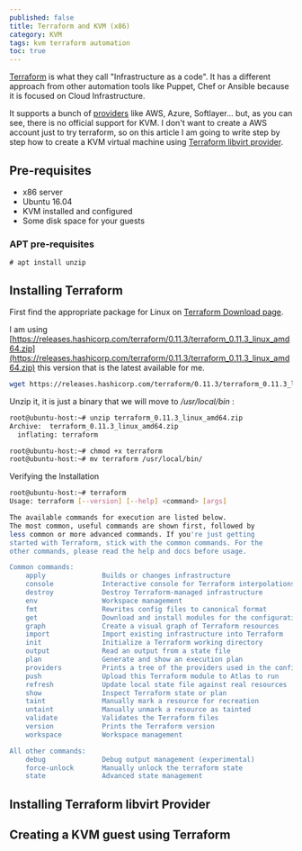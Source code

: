 ```yaml
---
published: false
title: Terraform and KVM (x86)
category: KVM
tags: kvm terraform automation
toc: true
---
```

[Terraform](terraform.io) is what they call "Infrastructure as a code". It has a different approach from other automation tools like Puppet, Chef or Ansible because it is focused on Cloud Infrastructure.

It supports a bunch of [providers](https://www.terraform.io/docs/providers/index.html) like AWS, Azure, Softlayer... but, as you can see, there is no official support for KVM. I don't want to create a AWS account just to try terraform, so on this article I am going to write step by step how to create a KVM virtual machine using [Terraform libvirt provider](https://github.com/dmacvicar/terraform-provider-libvirt).

## Pre-requisites
- x86 server
- Ubuntu 16.04
- KVM installed and configured
- Some disk space for your guests

### APT pre-requisites

```
# apt install unzip
```

## Installing Terraform

First find the appropriate package for Linux on [Terraform Download page](https://www.terraform.io/downloads.html).

I am using [https://releases.hashicorp.com/terraform/0.11.3/terraform_0.11.3_linux_amd64.zip](https://releases.hashicorp.com/terraform/0.11.3/terraform_0.11.3_linux_amd64.zip) this version that is the latest available for me.

```bash
wget https://releases.hashicorp.com/terraform/0.11.3/terraform_0.11.3_linux_amd64.zip

```

Unzip it, it is just a binary that we will move to _/usr/local/bin_ :

```bash
root@ubuntu-host:~# unzip terraform_0.11.3_linux_amd64.zip
Archive:  terraform_0.11.3_linux_amd64.zip
  inflating: terraform
```
```bash
root@ubuntu-host:~# chmod +x terraform
root@ubuntu-host:~# mv terraform /usr/local/bin/
```

Verifying the Installation 

```bash
root@ubuntu-host:~# terraform
Usage: terraform [--version] [--help] <command> [args]

The available commands for execution are listed below.
The most common, useful commands are shown first, followed by
less common or more advanced commands. If you're just getting
started with Terraform, stick with the common commands. For the
other commands, please read the help and docs before usage.

Common commands:
    apply              Builds or changes infrastructure
    console            Interactive console for Terraform interpolations
    destroy            Destroy Terraform-managed infrastructure
    env                Workspace management
    fmt                Rewrites config files to canonical format
    get                Download and install modules for the configuration
    graph              Create a visual graph of Terraform resources
    import             Import existing infrastructure into Terraform
    init               Initialize a Terraform working directory
    output             Read an output from a state file
    plan               Generate and show an execution plan
    providers          Prints a tree of the providers used in the configuration
    push               Upload this Terraform module to Atlas to run
    refresh            Update local state file against real resources
    show               Inspect Terraform state or plan
    taint              Manually mark a resource for recreation
    untaint            Manually unmark a resource as tainted
    validate           Validates the Terraform files
    version            Prints the Terraform version
    workspace          Workspace management

All other commands:
    debug              Debug output management (experimental)
    force-unlock       Manually unlock the terraform state
    state              Advanced state management
```

## Installing Terraform libvirt Provider

## Creating a KVM guest using Terraform

